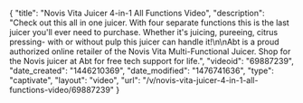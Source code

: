{
    "title": "Novis Vita Juicer 4-in-1 All Functions Video",
    "description": "Check out this all in one juicer. With four separate functions this is the last juicer you'll ever need to purchase. Whether it's juicing, pureeing, citrus pressing- with or without pulp this juicer can handle it!\n\nAbt is a proud authorized online retailer of the Novis Vita Multi-Functional Juicer. Shop for the Novis juicer at Abt for free tech support for life.",
    "videoid": "69887239",
    "date_created": "1446210369",
    "date_modified": "1476741636",
    "type": "captivate",
    "layout": "video",
    "url": "\/v\/novis-vita-juicer-4-in-1-all-functions-video\/69887239"
}